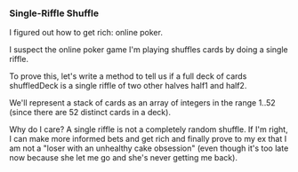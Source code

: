 ### Single-Riffle Shuffle

I figured out how to get rich: online poker.

I suspect the online poker game I'm playing shuffles cards by doing a single riffle.

To prove this, let's write a method to tell us if a full deck of cards shuffledDeck is a single riffle of two other 
halves half1 and half2.

We'll represent a stack of cards as an array of integers in the range 1..52 (since there are 52 distinct cards in a 
deck).

Why do I care? A single riffle is not a completely random shuffle. If I'm right, I can make more informed bets and get 
rich and finally prove to my ex that I am not a "loser with an unhealthy cake obsession" (even though it's too late now 
because she let me go and she's never getting me back).
